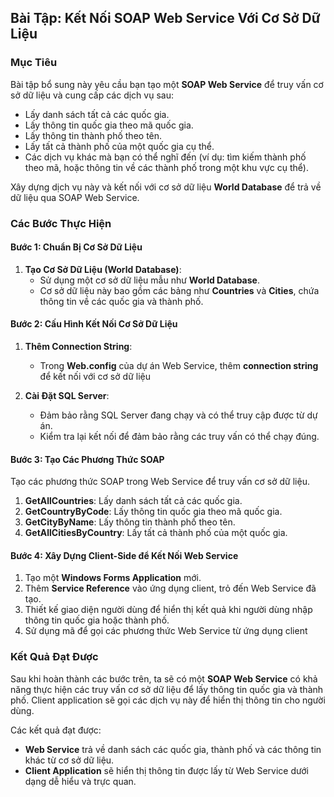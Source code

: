 ## Bài Tập: Kết Nối SOAP Web Service Với Cơ Sở Dữ Liệu

### Mục Tiêu
Bài tập bổ sung này yêu cầu bạn tạo một **SOAP Web Service** để truy vấn cơ sở dữ liệu và cung cấp các dịch vụ sau:
- Lấy danh sách tất cả các quốc gia.
- Lấy thông tin quốc gia theo mã quốc gia.
- Lấy thông tin thành phố theo tên.
- Lấy tất cả thành phố của một quốc gia cụ thể.
- Các dịch vụ khác mà bạn có thể nghĩ đến (ví dụ: tìm kiếm thành phố theo mã, hoặc thông tin về các thành phố trong một khu vực cụ thể).

Xây dựng dịch vụ này và kết nối với cơ sở dữ liệu **World Database** để trả về dữ liệu qua SOAP Web Service.

### Các Bước Thực Hiện

#### Bước 1: Chuẩn Bị Cơ Sở Dữ Liệu
1. **Tạo Cơ Sở Dữ Liệu (World Database)**:
    - Sử dụng một cơ sở dữ liệu mẫu như **World Database**.
    - Cơ sở dữ liệu này bao gồm các bảng như **Countries** và **Cities**, chứa thông tin về các quốc gia và thành phố.
#### Bước 2: Cấu Hình Kết Nối Cơ Sở Dữ Liệu
1. **Thêm Connection String**:
    - Trong **Web.config** của dự án Web Service, thêm **connection string** để kết nối với cơ sở dữ liệu
  
2. **Cài Đặt SQL Server**:
    - Đảm bảo rằng SQL Server đang chạy và có thể truy cập được từ dự án.
    - Kiểm tra lại kết nối để đảm bảo rằng các truy vấn có thể chạy đúng.

#### Bước 3: Tạo Các Phương Thức SOAP
Tạo các phương thức SOAP trong Web Service để truy vấn cơ sở dữ liệu.
1. **GetAllCountries**: Lấy danh sách tất cả các quốc gia.
2. **GetCountryByCode**: Lấy thông tin quốc gia theo mã quốc gia.
3. **GetCityByName**: Lấy thông tin thành phố theo tên.
4. **GetAllCitiesByCountry**: Lấy tất cả thành phố của một quốc gia.

#### Bước 4: Xây Dựng Client-Side để Kết Nối Web Service
1. Tạo một **Windows Forms Application** mới.
2. Thêm **Service Reference** vào ứng dụng client, trỏ đến Web Service đã tạo.
3. Thiết kế giao diện người dùng để hiển thị kết quả khi người dùng nhập thông tin quốc gia hoặc thành phố.
4. Sử dụng mã để gọi các phương thức Web Service từ ứng dụng client

### Kết Quả Đạt Được

Sau khi hoàn thành các bước trên, ta sẽ có một **SOAP Web Service** có khả năng thực hiện các truy vấn cơ sở dữ liệu để lấy thông tin quốc gia và thành phố. Client application sẽ gọi các dịch vụ này để hiển thị thông tin cho người dùng.

Các kết quả đạt được:
- **Web Service** trả về danh sách các quốc gia, thành phố và các thông tin khác từ cơ sở dữ liệu.
- **Client Application** sẽ hiển thị thông tin được lấy từ Web Service dưới dạng dễ hiểu và trực quan.
